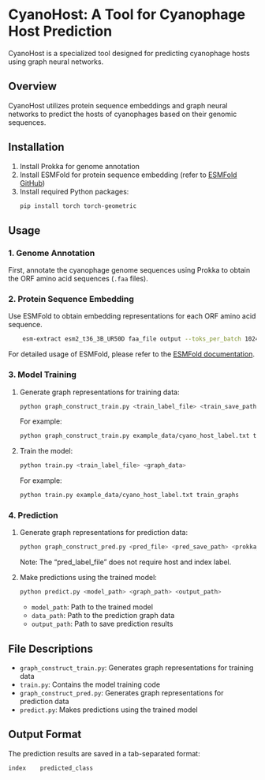# CyanoHost: A Tool for Cyanophage Host Prediction

CyanoHost is a specialized tool designed for predicting cyanophage hosts using graph neural networks.

## Overview

CyanoHost utilizes protein sequence embeddings and graph neural networks to predict the hosts of cyanophages based on their genomic sequences.

## Installation

1. Install Prokka for genome annotation
2. Install ESMFold for protein sequence embedding (refer to [ESMFold GitHub](https://github.com/facebookresearch/esm))
3. Install required Python packages:
   ```bash
   pip install torch torch-geometric
   ```

## Usage

### 1. Genome Annotation
First, annotate the cyanophage genome sequences using Prokka to obtain the ORF amino acid sequences (`.faa` files).

### 2. Protein Sequence Embedding
Use ESMFold to obtain embedding representations for each ORF amino acid sequence. 
```bash
    esm-extract esm2_t36_3B_UR50D faa_file output --toks_per_batch 1024 --include mean
```
For detailed usage of ESMFold, please refer to the [ESMFold documentation](https://github.com/facebookresearch/esm).

### 3. Model Training
1. Generate graph representations for training data:
   ```bash
   python graph_construct_train.py <train_label_file> <train_save_path> <prokka_path> <esm_path>
   ```
   For example:
   ```bash
   python graph_construct_train.py example_data/cyano_host_label.txt train_graphs example_data/prokka/ example_data/esm/
   ```
   
2. Train the model:
   ```bash
   python train.py <train_label_file> <graph_data>  
   ```
   For example:
   ```bash
   python train.py example_data/cyano_host_label.txt train_graphs
   ```

### 4. Prediction
1. Generate graph representations for prediction data:
   ```bash
   python graph_construct_pred.py <pred_file> <pred_save_path> <prokka_path> <esm_path>
   ```
   Note: The “pred_label_file” does not require host and index label.

2. Make predictions using the trained model:
   ```bash
   python predict.py <model_path> <graph_path> <output_path>
   ```
   - `model_path`: Path to the trained model
   - `data_path`: Path to the prediction graph data
   - `output_path`: Path to save prediction results

## File Descriptions

- `graph_construct_train.py`: Generates graph representations for training data
- `train.py`: Contains the model training code
- `graph_construct_pred.py`: Generates graph representations for prediction data
- `predict.py`: Makes predictions using the trained model

## Output Format

The prediction results are saved in a tab-separated format:
```
index    predicted_class
```
